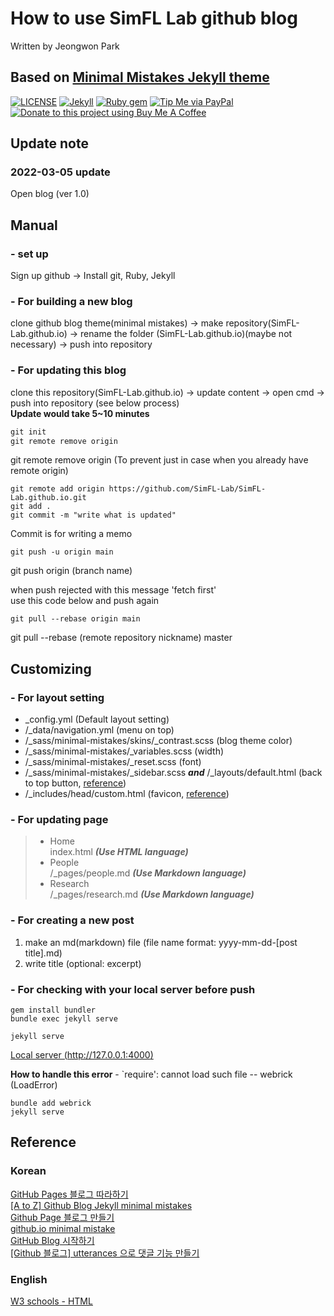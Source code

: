 # How to use SimFL Lab github blog
Written by Jeongwon Park

## Based on [Minimal Mistakes Jekyll theme](https://mmistakes.github.io/minimal-mistakes/)

[![LICENSE](https://img.shields.io/badge/license-MIT-lightgrey.svg)](https://raw.githubusercontent.com/mmistakes/minimal-mistakes/master/LICENSE)
[![Jekyll](https://img.shields.io/badge/jekyll-%3E%3D%203.7-blue.svg)](https://jekyllrb.com/)
[![Ruby gem](https://img.shields.io/gem/v/minimal-mistakes-jekyll.svg)](https://rubygems.org/gems/minimal-mistakes-jekyll)
[![Tip Me via PayPal](https://img.shields.io/badge/PayPal-tip%20me-green.svg?logo=paypal)](https://www.paypal.me/mmistakes)
[![Donate to this project using Buy Me A Coffee](https://img.shields.io/badge/buy%20me%20a%20coffee-donate-yellow.svg)](https://www.buymeacoffee.com/mmistakes)

## Update note
### 2022-03-05 update
Open blog (ver 1.0)

## Manual
### - set up
Sign up github -> Install git, Ruby, Jekyll
### - For building a new blog 
clone github blog theme(minimal mistakes) -> make repository(SimFL-Lab.github.io) -> rename the folder (SimFL-Lab.github.io)(maybe not necessary) -> push into repository
### - For updating this blog
clone this repository(SimFL-Lab.github.io) -> update content -> open cmd -> push into repository (see below process)  
**Update would take 5~10 minutes**

~~~md
git init
git remote remove origin
~~~
git remote remove origin (To prevent just in case when you already have remote origin)
~~~ 
git remote add origin https://github.com/SimFL-Lab/SimFL-Lab.github.io.git
git add .
git commit -m "write what is updated"
~~~
Commit is for writing a memo
~~~
git push -u origin main
~~~
git push origin (branch name)

when push rejected with this message 'fetch first'  
use this code below and push again
~~~
git pull --rebase origin main
~~~
git pull --rebase (remote repository nickname) master  

## Customizing
### - For layout setting
* _config.yml (Default layout setting)
* /_data/navigation.yml (menu on top)
* /_sass/minimal-mistakes/skins/_contrast.scss (blog theme color)
* /_sass/minimal-mistakes/_variables.scss (width)
* /_sass/minimal-mistakes/_reset.scss (font)
* /_sass/minimal-mistakes/_sidebar.scss ***and*** /_layouts/default.html (back to top button, [reference](https://masunii.github.io/blog_custom/top_button/))
* /_includes/head/custom.html (favicon, [reference](https://danggai.github.io/github.io/Github.io-%ED%8C%8C%EB%B9%84%EC%BD%98-%EC%88%98%EC%A0%95%ED%95%98%EA%B8%B0/))

### - For updating page
> * Home  
index.html ***(Use HTML language)***
> * People  
/_pages/people.md ***(Use Markdown language)***
> * Research  
/_pages/research.md ***(Use Markdown language)***
### - For creating a new post
1. make an md(markdown) file (file name format: yyyy-mm-dd-[post title].md)
2. write title (optional: excerpt)
### - For checking with your local server before push
~~~
gem install bundler
bundle exec jekyll serve
~~~
~~~
jekyll serve
~~~
[Local server (http://127.0.0.1:4000)](http://127.0.0.1:4000)  

**How to handle this error** - `require': cannot load such file -- webrick (LoadError)
~~~
bundle add webrick
jekyll serve
~~~

## Reference
### Korean
[GitHub Pages 블로그 따라하기](https://devinlife.com/howto/)  
[[A to Z] Github Blog Jekyll minimal mistakes](https://eona1301.github.io/a_to_z/GithubBlog/#00-github-blog-a-to-z)  
[Github Page 블로그 만들기](https://jinhoooooou.github.io/tags/#github-page)  
[github.io minimal mistake](https://danggai.github.io/tags/#github-io)  
[GitHub Blog 시작하기](https://honbabzone.com/jekyll/start-gitHubBlog/)  
[[Github 블로그] utterances 으로 댓글 기능 만들기](https://ansohxxn.github.io/blog/utterances/)
### English
[W3 schools - HTML](https://www.w3schools.com/html/default.asp)
